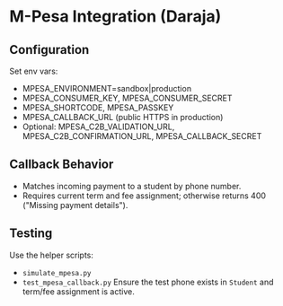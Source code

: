 # M-Pesa Integration (Daraja)

## Configuration
Set env vars:
- MPESA_ENVIRONMENT=sandbox|production
- MPESA_CONSUMER_KEY, MPESA_CONSUMER_SECRET
- MPESA_SHORTCODE, MPESA_PASSKEY
- MPESA_CALLBACK_URL (public HTTPS in production)
- Optional: MPESA_C2B_VALIDATION_URL, MPESA_C2B_CONFIRMATION_URL, MPESA_CALLBACK_SECRET

## Callback Behavior
- Matches incoming payment to a student by phone number.
- Requires current term and fee assignment; otherwise returns 400 ("Missing payment details").

## Testing
Use the helper scripts:
- `simulate_mpesa.py`
- `test_mpesa_callback.py`
Ensure the test phone exists in `Student` and term/fee assignment is active.
